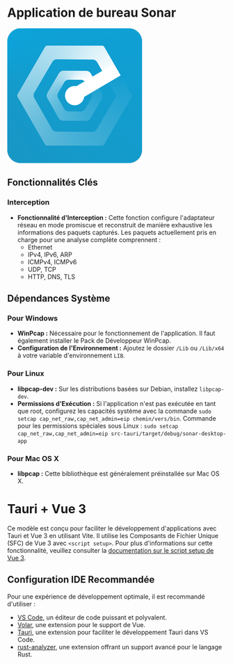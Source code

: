 # Application de bureau Sonar
![logo](src-tauri/icons/Square310x310Logo.png)
## Fonctionnalités Clés

### Interception
- **Fonctionnalité d'Interception :** Cette fonction configure l'adaptateur réseau en mode promiscue et reconstruit de manière exhaustive les informations des paquets capturés. Les paquets actuellement pris en charge pour une analyse complète comprennent :
  - Ethernet
  - IPv4, IPv6, ARP
  - ICMPv4, ICMPv6
  - UDP, TCP
  - HTTP, DNS, TLS

## Dépendances Système

### Pour Windows
- **WinPcap :** Nécessaire pour le fonctionnement de l'application. Il faut également installer le Pack de Développeur WinPcap.
- **Configuration de l'Environnement :** Ajoutez le dossier `/Lib` ou `/Lib/x64` à votre variable d'environnement `LIB`.

### Pour Linux
- **libpcap-dev :** Sur les distributions basées sur Debian, installez `libpcap-dev`.
- **Permissions d'Exécution :** Si l'application n'est pas exécutée en tant que root, configurez les capacités système avec la commande `sudo setcap cap_net_raw,cap_net_admin=eip chemin/vers/bin`.
Commande pour les permissions spéciales sous Linux : `sudo setcap cap_net_raw,cap_net_admin=eip src-tauri/target/debug/sonar-desktop-app`

### Pour Mac OS X
- **libpcap :** Cette bibliothèque est généralement préinstallée sur Mac OS X.

# Tauri + Vue 3

Ce modèle est conçu pour faciliter le développement d'applications avec Tauri et Vue 3 en utilisant Vite. Il utilise les Composants de Fichier Unique (SFC) de Vue 3 avec `<script setup>`. Pour plus d'informations sur cette fonctionnalité, veuillez consulter la [documentation sur le script setup de Vue 3](https://v3.vuejs.org/api/sfc-script-setup.html#sfc-script-setup).

## Configuration IDE Recommandée

Pour une expérience de développement optimale, il est recommandé d'utiliser :
- [VS Code](https://code.visualstudio.com/), un éditeur de code puissant et polyvalent.
- [Volar](https://marketplace.visualstudio.com/items?itemName=Vue.volar), une extension pour le support de Vue.
- [Tauri](https://marketplace.visualstudio.com/items?itemName=tauri-apps.tauri-vscode), une extension pour faciliter le développement Tauri dans VS Code.
- [rust-analyzer](https://marketplace.visualstudio.com/items?itemName=rust-lang.rust-analyzer), une extension offrant un support avancé pour le langage Rust.
